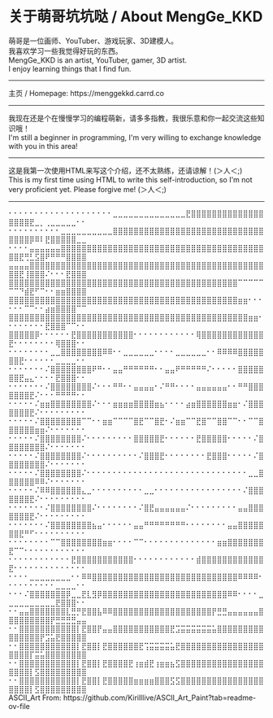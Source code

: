 <!---
MengGeKKD233/MengGeKKD233 is a ✨ special ✨ repository because its `README.md` (this file) appears on your GitHub profile.
You can click the Preview link to take a look at your changes.
--->
<h1> 关于萌哥坑坑哒 / About MengGe_KKD </h1>
<body>萌哥是一位画师、YouTuber、游戏玩家、3D建模人。 </br> 我喜欢学习一些我觉得好玩的东西。</body>
</br>
<body>MengGe_KKD is an artist, YouTuber, gamer, 3D artist. </br> I enjoy learning things that I find fun.</body>
</br>
<hr>
<body> 主页 / Homepage: <link> https://menggekkd.carrd.co </link> </body>
</br>
<hr>
<body> 我现在还是个在慢慢学习的编程萌新，请多多指教，我很乐意和你一起交流这些知识哦！ </br> I'm still a beginner in programming, I'm very willing to exchange knowledge with you in this area! </body>
</br>
<hr>
<body> 这是我第一次使用HTML来写这个介绍，还不太熟练，还请谅解！(＞人＜;) </br> This is my first time using HTML to write this self-introduction, so I'm not very proficient yet. Please forgive me! (＞人＜;) </body>
</br>
<hr>
<body>
⠂⠂⠂⠂⠂⠂⠂⠂⠂⠂⠂⠂⠂⠂⠂⠂⠂⠂⠂⠂⣀⣀⣀⣀⣀⣀⣀⣀⣀⣀⣀⣀⣀⣀⣟⣿⣿⣿⣿⣿⣿⣿⣿⣿⣿⣿⣿⣿⣿⣿⣿⣿⣿⣟⣀⡀⢀⣀⣀⣀⣀⣀⠂⠂
⠂⠂⠂⠂⠂⠂⠂⠂⠂⠂⣀⣀⣀⣀⣀⣀⣀⣀⣀⣀⣿⣿⣿⣿⣿⣿⣿⣿⣿⣿⣿⣿⣿⣿⣿⣿⣿⣿⣿⣿⣿⣿⣿⣿⣿⣿⣿⣿⣿⣿⣿⣿⣿⡿⠿⠇⣟⣿⣿⣿⣿⣿⣀⣀
⠂⠂⠂⠂⣤⣤⣤⣤⣤⣤⣿⣿⣿⣿⣿⣿⣿⣿⣿⣿⣿⣿⣿⣿⣿⣿⣿⣿⣿⣿⣿⣿⣿⣿⣿⣿⣿⣿⣿⣿⣿⣿⣿⣿⣿⣿⣿⣿⣿⣿⣿⣟⢛⣃⣫⣿⠟⠛⠛⠛⣿⣿⣿⣿
⣤⣤⣤⣤⣿⣿⣿⣿⣿⣿⣿⣿⣿⣿⣿⣿⣿⣿⣿⣿⣿⣿⣿⣿⣿⣿⣿⣿⣿⣿⣿⣿⣿⣿⣿⣿⣿⣿⣿⣿⣿⣿⣿⣿⣿⣿⣿⣿⣿⣿⣿⣟⢸⣿⣿⣿⠌⠂⠂⠂⣟⣿⣿⣿
⣿⣿⣿⣿⣿⣿⣿⣿⣿⣿⣿⣿⣿⣿⣿⣿⣿⣿⣿⣿⣿⣿⣿⣿⣿⣿⣿⣿⣿⣿⣿⣿⣿⣿⣿⣿⣿⣿⣿⣿⣿⣿⣿⣿⠉⠉⠉⠉⠉⠉⠉⠙⣾⣟⠋⠉⠂⠂⣶⣶⣿⣿⣿⣿
⣿⣿⣿⣿⣿⣿⣿⣿⣿⣿⣿⣿⣿⣿⣿⣿⣿⣿⣿⣿⣿⣿⣿⣿⣿⣿⣿⣿⣿⣿⣿⣿⣿⣿⣿⣿⣿⣿⣿⣿⣿⣿⣿⣿⣶⣶⠂⠂⠂⠂⠂⠂⠉⠉⠂⠂⣴⣶⣿⣿⣿⣿⠉⠉
⣿⣿⣿⣿⣿⣿⣿⣿⣿⣿⣿⣿⣿⣿⣿⣿⣿⣿⣿⣿⣿⣿⣿⣿⣿⣿⣿⣿⣿⣿⣿⣿⣿⣿⣿⣿⣿⣿⣿⣿⣿⣿⣿⣿⣿⣿⣶⣶⠂⠂⠂⠂⠂⠂⠂⠂⣟⣿⣿⣿⠉⠉⠂⠂
⣿⣿⣿⣿⣿⡿⠂⠂⠂⠂⠂⠂⣟⣿⣿⣿⣿⣿⣿⣿⣿⣿⣿⣿⠂⠂⠂⠂⠂⠂⠂⠂⠂⠂⠂⠂⢿⣿⣿⣿⣿⣿⣿⣿⣿⣿⣿⣿⣿⣟⠂⠂⠂⠂⠂⠂⠂⠂⢿⣿⣿⣿⠂⠂
⠂⠂⠂⠂⠂⠂⠂⠂⣀⣀⣿⣿⣿⣿⣿⣿⣿⣿⠿⠿⠂⠂⣀⣀⣀⣀⣀⣀⠂⠂⠂⠂⣀⣀⣀⣀⣀⣀⠂⠂⠿⠿⠿⠿⣿⣿⣿⣿⣿⣿⣿⣟⠂⠂⠂⠂⠂⠂⣀⣀⣀⣀⠂⠂
⠂⠂⠂⠂⠂⠂⠂⠌⣿⣿⣿⣿⣿⣿⣿⣿⠟⠛⠂⠂⣤⣤⠛⠛⠛⠛⠛⠛⠂⠂⣤⣤⠟⠛⠛⠛⠛⠛⠌⠂⠂⠂⠂⠂⣿⣿⣿⣿⣿⣿⣿⣟⣤⣄⠂⠂⠂⠂⣟⣿⣿⣿⠂⠂
⠂⠂⠂⠂⠂⠂⠂⠌⣿⣿⣿⣿⣿⣿⣿⣿⠌⠂⠂⠂⠛⠛⠂⠂⣤⣤⣤⣤⠂⠌⠛⠛⠂⠂⠂⠂⣤⣤⣤⣤⣤⣤⠂⠂⠛⠛⣿⣿⣿⣿⣿⣿⣿⣟⠌⠂⠂⠂⠛⠛⠛⠛⠂⠂
⠂⠂⠂⠂⠂⠌⣶⣶⣿⣿⣿⣿⣿⣿⣿⣿⠌⠂⠂⠂⣶⣶⣶⣶⣿⣿⣿⣿⣶⣦⠂⠂⠂⠂⣴⣶⣿⣿⣿⣿⣿⣿⣶⣶⠂⠌⣿⣿⣿⣿⣿⣿⣿⣟⠌⠂⠂⠂⠂⠂⠂⠂⠂⠂
⠂⠂⠂⠂⠂⠌⣿⣿⣿⣿⣿⣿⣿⣿⠉⠉⠂⠂⣶⣶⠉⠉⠉⠉⣿⣟⠉⠉⣿⣟⠂⠌⣶⣶⠉⠉⣟⣿⠉⠉⣿⣿⠉⠉⠂⠂⠉⠉⣿⣿⣿⣿⣿⣿⣶⣶⠌⠂⠂⠂⠂⠂⠂⠂
⠂⠂⠂⠂⠂⠌⣿⣿⣿⣿⣿⣿⣿⣿⠌⠂⠂⠂⠂⠂⠂⠂⠂⠂⣿⣿⣿⣿⣿⣟⠂⠂⠂⠂⠂⠂⣟⣿⣿⣿⣿⣿⠂⠂⠂⠂⠂⠌⣿⣿⣿⣿⣿⣿⣿⣿⠌⠂⠂⠂⠂⠂⠂⠂
⠂⠂⠂⠂⠂⠌⣿⣿⣿⣿⣿⣿⣿⣿⠌⠂⠂⠂⠂⠂⠂⠂⠂⠂⠂⠌⣿⣿⣿⣟⠂⠂⠂⠂⠂⠂⠂⠂⣟⣿⣿⣿⠂⠂⠂⠂⠂⠌⣿⣿⣿⣿⣿⣿⣿⣿⠌⠂⠂⠂⠂⠂⠂⠂
⠂⠂⠂⠂⠂⠌⣿⣿⣿⣿⣿⣿⣿⣿⠌⠂⠂⠂⠂⠂⠂⠂⠂⠂⠂⠂⠂⠂⠂⠂⠂⠂⠂⠂⠂⠂⠂⠂⠂⠂⠂⠂⠂⠂⠂⠂⣀⣀⣿⣿⣿⣿⣿⣿⠿⠿⠌⠂⠂⠂⠂⠂⠂⠂
⠂⠂⠂⠂⠂⠌⠿⠿⣿⣿⣿⣿⣿⣿⣄⣀⠂⠂⠂⠂⠂⠂⠂⠂⠂⠂⣀⣀⠂⠂⠂⠂⠂⠂⠂⠂⠂⠂⠂⠂⠂⠂⠂⠂⠂⠌⣿⣿⣿⣿⣿⣿⣿⣟⠌⠂⠂⠂⠂⠂⠂⠂⠂⠂
⠂⠂⠂⠂⠂⠂⠂⠌⣿⣿⣿⣿⣿⣿⣿⣿⠌⠂⠂⠂⠂⠂⠂⠂⠂⠌⣿⣟⣤⣤⣤⣤⣤⣤⠌⠂⠂⠂⠂⠂⠂⠂⠂⠂⣤⣤⣿⣿⣿⣿⣿⣿⣿⣟⠌⠂⠂⠂⠂⠂⠂⠂⠂⠂
⠂⠂⠂⠂⠂⠂⠂⠌⣿⣿⣿⣿⣿⣿⣿⣿⣦⣤⠂⠂⠂⠂⠂⠂⣤⣤⠛⠛⠛⠛⠛⠛⠛⠛⠂⠂⠂⠂⠂⠂⠂⠂⣤⣤⣿⣿⣿⣿⣿⣿⣿⣟⠛⠋⠂⠂⠂⠂⠂⠂⠂⠂⠂⠂
⠂⠂⠂⠂⠂⠂⠂⠂⠉⠉⣿⣿⣿⣿⣿⣿⣿⣿⣶⣶⠂⠂⠂⠂⠉⠉⠂⠂⠂⠂⠂⠂⠂⠂⠂⠂⠂⠂⠂⠂⣶⣶⣿⣿⣿⣿⣿⣿⣿⣟⠉⠉⠂⠂⠂⠂⠂⠂⠂⠂⠂⠂⠂⠂
⠂⠂⠂⠂⠂⠂⠂⠂⠂⠂⠂⠂⣟⣿⣿⣿⣿⣿⣿⣿⣿⣿⣿⣿⠂⠂⠂⠂⠂⠂⠂⠂⠂⠂⠂⠂⣾⣿⣿⣿⣿⣿⣿⣿⣿⣿⣿⣿⣿⣟⠂⠂⠂⠂⠂⠂⠂⠂⠂⠂⠂⠂⠂⠂
⠂⠂⠂⠂⣀⣀⣀⣀⣀⣀⣀⣀⠂⠂⠿⠿⣿⣿⣿⣿⣿⣿⣿⣿⣿⣿⣿⣿⣿⣿⣿⣿⣿⣿⣿⣿⣿⣿⣿⣿⣿⣿⣿⣿⠿⠿⠿⠿⠂⠂⠂⠂⠂⠂⠂⠂⠂⠂⣀⣀⣀⣀⠂⠂
⠂⠂⠂⠌⣿⣿⣿⣿⣿⣿⣿⡿⣀⣀⣟⣇⣻⡿⣿⣿⣿⣿⣿⣿⣿⣿⣿⣿⣿⣿⣿⣿⣿⣿⣿⣿⣿⣿⣿⣿⣿⣿⠿⠿⠂⠂⠂⠂⣀⣀⣀⣀⣀⣀⣀⣀⣀⣀⣟⣿⣿⣿⠂⠂
⠂⠂⣤⣤⣿⣿⣿⣿⣿⣿⣿⣇⣛⡛⣟⣿⣿⣧⠿⠿⣿⣿⣿⣿⣿⣿⣿⣿⣿⣿⣿⣿⣿⣿⣿⣿⣿⣿⣿⡟⣛⣛⣤⣤⣤⣤⣤⣤⣿⣿⣿⣿⣿⣿⣿⣿⣿⡟⣛⣛⣛⣛⣤⣤
⠂⠂⣿⣿⣿⣿⣿⣿⣿⣿⣿⣿⣿⡇⣟⣿⣿⡟⣤⣤⣿⣿⣿⣿⣿⣿⣿⣿⣿⣿⣿⣟⣩⣭⣭⣭⣭⣭⣭⣥⣿⣿⣿⣿⣿⣿⣿⣿⣿⣿⣿⣿⣿⣿⣿⡟⣩⣥⣟⣿⣿⣿⣿⣿
⠂⠂⣿⣿⣿⣿⣿⣿⣿⣿⣿⣿⣿⡇⣟⣿⣿⡇⣟⣿⣿⣿⣿⣿⣿⣟⢩⣭⣭⣭⣭⣥⣟⣿⣿⣿⣿⣿⣿⣿⣿⣿⣿⣿⣿⣿⣿⣿⣿⣿⣿⣿⣿⡏⣭⣥⣿⣿⣿⣿⣿⣿⣿⣿
⠂⠂⣿⣿⣿⣿⣿⣿⣿⣿⣿⣿⣿⡇⣟⣿⣿⡇⣟⣿⣿⣿⣿⣟⢰⣶⣾⣟⢰⣶⣶⣦⣫⣿⣿⣿⣿⣿⣿⣿⣿⣿⣿⣿⣿⣿⣿⣿⣿⣿⣿⣿⣿⡇⣫⣿⣿⣿⣿⣿⣿⣿⣿⣿
⠂⠂⣿⣿⣿⣿⣿⣿⣿⣿⣿⣿⣿⡇⣟⣿⣿⡇⣟⣿⣿⣿⣿⣿⣶⣶⣶⣶⣿⣿⣿⣫⣫⣿⣿⣿⣿⣿⣿⣿⣿⣿⣿⣿⣿⣿⣿⣿⣿⣿⣿⣿⣿⡇⣫⣿⣿⣿⣿⣿⣿⣿⣿⣿
</body>  
</br>
<body> ASCII_Art From: https://github.com/Kirilllive/ASCII_Art_Paint?tab=readme-ov-file </body>
